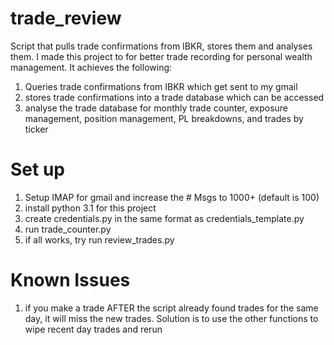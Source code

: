 # trade_review
Script that pulls trade confirmations from IBKR, stores them and analyses them. I made this project to for better trade
recording for personal wealth management. It achieves the following:
1. Queries trade confirmations from IBKR which get sent to my gmail
2. stores trade confirmations into a trade database which can be accessed
3. analyse the trade database for monthly trade counter, exposure management, position management, PL breakdowns, and trades by ticker

# Set up
1. Setup IMAP for gmail and increase the # Msgs to 1000+ (default is  100)
2. install python 3.1 for this project
3. create credentials.py in the same format as credentials_template.py
4. run trade_counter.py
5. if all works, try run review_trades.py

# Known Issues
1. if you make a trade AFTER the script already found trades for the same day, it will miss the new trades. Solution is to use the other functions to wipe recent day trades and rerun